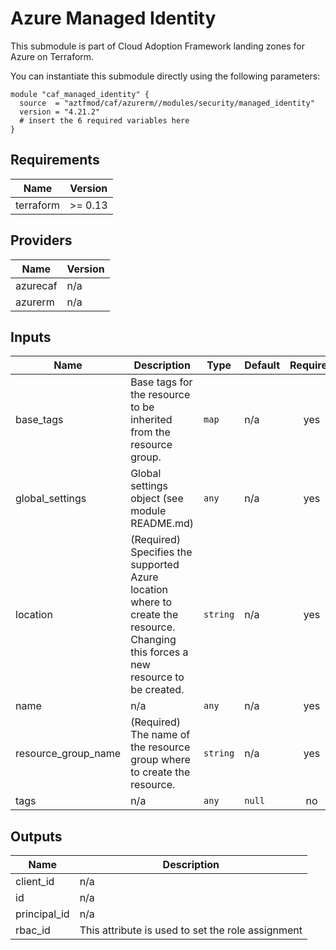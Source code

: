 # Azure Managed Identity

This submodule is part of Cloud Adoption Framework landing zones for Azure on Terraform.

You can instantiate this submodule directly using the following parameters:

```
module "caf_managed_identity" {
  source  = "aztfmod/caf/azurerm//modules/security/managed_identity"
  version = "4.21.2"
  # insert the 6 required variables here
}
```

<!-- BEGINNING OF PRE-COMMIT-TERRAFORM DOCS HOOK -->
## Requirements

| Name | Version |
|------|---------|
| terraform | >= 0.13 |

## Providers

| Name | Version |
|------|---------|
| azurecaf | n/a |
| azurerm | n/a |

## Inputs

| Name | Description | Type | Default | Required |
|------|-------------|------|---------|:--------:|
| base\_tags | Base tags for the resource to be inherited from the resource group. | `map` | n/a | yes |
| global\_settings | Global settings object (see module README.md) | `any` | n/a | yes |
| location | (Required) Specifies the supported Azure location where to create the resource. Changing this forces a new resource to be created. | `string` | n/a | yes |
| name | n/a | `any` | n/a | yes |
| resource\_group\_name | (Required) The name of the resource group where to create the resource. | `string` | n/a | yes |
| tags | n/a | `any` | `null` | no |

## Outputs

| Name | Description |
|------|-------------|
| client\_id | n/a |
| id | n/a |
| principal\_id | n/a |
| rbac\_id | This attribute is used to set the role assignment |

<!-- END OF PRE-COMMIT-TERRAFORM DOCS HOOK -->